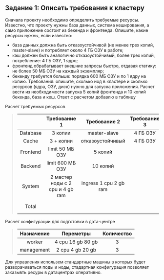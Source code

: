 ## Задание 1: Описать требования к кластеру
Сначала проекту необходимо определить требуемые ресурсы. Известно, что проекту нужны база данных, система кеширования, а само приложение состоит из бекенда и фронтенда. Опишите, какие ресурсы нужны, если известно:

- база данных должна быть отказоустойчивой (не менее трех копий, master-slave) и потребляет около 4 ГБ ОЗУ в работе;
- кэш должен быть аналогично отказоустойчивый, более трех копий, потребление: 4 ГБ ОЗУ, 1 ядро;
- фронтенд обрабатывает внешние запросы быстро, отдавая статику: не более 50 МБ ОЗУ на каждый экземпляр;
- бекенду требуется больше: порядка 600 МБ ОЗУ и по 1 ядру на копию.
Требования: опишите, сколько нод в кластере и сколько ресурсов (ядра, ОЗУ, диск) нужно для запуска приложения. Расчет вести из необходимости запуска 5 копий фронтенда и 10 копий бекенда, база и кеш.
 Ответ с расчетом добавлю в таблицу
 
Расчет требуемых ресурсов
>  | | Требование 1 | Требование 2 | Требование 3 | Требование 4 | Node CPU | Node RAM | Node Storage |
> |:---:|:---:|:---:|:---:|:---:|:---:|:---:|:---:|
> | Database | 3 копии | master-slave | 4 ГБ ОЗУ |1 ядро | 1 | 12 ГБ |90 ГБ |
> | Cache | 3 + копии | отказоустойчивый | 4 ГБ ОЗУ | 1 ядро |3 | 12 ГБ | 60 ГБ |
> | Frontend | limit 50 МБ ОЗУ | 5 копий | | 0,1 ядро | 0,5 | 0,25 ГБ | 5 ГБ |
> | Backend| limit 600 МБ ОЗУ | 10 копий | | 1 ядро | 2 | 6 ГБ | 10 ГБ |
> | System| 2 мастер ноды с 2 cpu и 4 gb ram | ingress 1 cpu 2 gb ram | | worker ноды от нагрузки |  |  |  |
> | Total | | | | | 6,1 | 30,25 ГБ | 165 ГБ |

Расчет конфигурации для подготовки в дата-центре
> | Назначение | Переметры | Количество |
> |:---:|:---:|:---:|
> | worker | 4 cpu 16 gb 80 gb  | 3 |
> | management | 2 cpu 4 gb 20 gb | 3 |

Для управления использем стандартные машины в которых будет разворачиваться поды и ноды, стадартная конфигурация позволяет заказывть ресуры в датацентрах оперативно.
